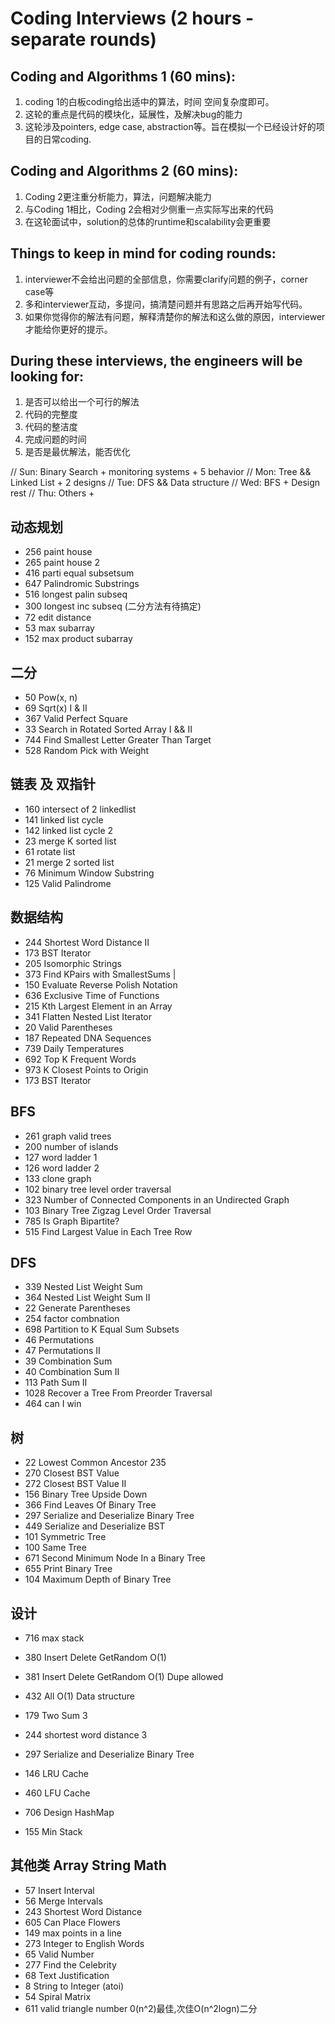 # Coding Interviews (2 hours - separate rounds)

## Coding and Algorithms 1 (60 mins): 
1. coding 1的白板coding给出适中的算法，时间 空间复杂度即可。
2. 这轮的重点是代码的模块化，延展性，及解决bug的能力
3. 这轮涉及pointers, edge case, abstraction等。旨在模拟一个已经设计好的项目的日常coding. 

## Coding and Algorithms 2 (60 mins): 
1. Coding 2更注重分析能力，算法，问题解决能力
2. 与Coding 1相比，Coding 2会相对少侧重一点实际写出来的代码
3. 在这轮面试中，solution的总体的runtime和scalability会更重要

## Things to keep in mind for coding rounds:
1. interviewer不会给出问题的全部信息，你需要clarify问题的例子，corner case等
2. 多和interviewer互动，多提问，搞清楚问题并有思路之后再开始写代码。
3. 如果你觉得你的解法有问题，解释清楚你的解法和这么做的原因，interviewer才能给你更好的提示。

## During these interviews, the engineers will be looking for:
1. 是否可以给出一个可行的解法
2. 代码的完整度
3. 代码的整洁度
4. 完成问题的时间
5. 是否是最优解法，能否优化


// Sun: Binary Search + monitoring systems + 5 behavior
// Mon: Tree && Linked List + 2 designs
// Tue: DFS && Data structure
// Wed: BFS + Design rest
// Thu: Others +

## 动态规划
- 256          paint house    
- 265          paint house 2
- 416          parti equal subsetsum
- 647          Palindromic Substrings
- 516          longest palin subseq
- 300          longest inc subseq (二分方法有待搞定)
- 72           edit distance
- 53           max subarray
- 152          max product subarray

## 二分
- 50	         Pow(x, n)
- 69           Sqrt(x) I & II
- 367          Valid Perfect Square
- 33           Search in Rotated Sorted Array I && II
- 744          Find Smallest Letter Greater Than Target
- 528	         Random Pick with Weight

## 链表 及 双指针
- 160          intersect of 2 linkedlist
- 141          linked list cycle
- 142          linked list cycle 2
- 23           merge K sorted list
- 61           rotate list
- 21           merge 2 sorted list
-	76	         Minimum Window Substring
- 125	         Valid Palindrome

## 数据结构
- 244	         Shortest Word Distance II
- 173	         BST Iterator
- 205          Isomorphic Strings
- 373          Find KPairs with SmallestSums                                 |
- 150	         Evaluate Reverse Polish Notation
- 636	         Exclusive Time of Functions
- 215	         Kth Largest Element in an Array
- 341          Flatten Nested List Iterator
- 20	         Valid Parentheses
- 187	         Repeated DNA Sequences
- 739	         Daily Temperatures
- 692	         Top K Frequent Words
- 973	         K Closest Points to Origin
- 173          BST Iterator

## BFS
- 261          graph valid trees
- 200          number of islands
- 127          word ladder 1
- 126          word ladder 2
- 133          clone graph
- 102          binary tree level order traversal
- 323          Number of Connected Components in an Undirected Graph
- 103          Binary Tree Zigzag Level Order Traversal
- 785          Is Graph Bipartite?
- 515          Find Largest Value in Each Tree Row

## DFS
- 339	         Nested List Weight Sum
- 364	         Nested List Weight Sum II
- 22           Generate Parentheses                  
- 254          factor combnation
- 698          Partition to K Equal Sum Subsets
- 46           Permutations            
- 47	         Permutations II
- 39	         Combination Sum
- 40           Combination Sum II
- 113	         Path Sum II
- 1028	       Recover a Tree From Preorder Traversal
- 464          can I win

## 树
- 22           Lowest Common Ancestor 235
- 270          Closest BST Value
- 272          Closest BST Value II
- 156          Binary Tree Upside Down
- 366          Find Leaves Of Binary Tree
- 297	         Serialize and Deserialize Binary Tree
- 449          Serialize and Deserialize BST
- 101	         Symmetric Tree
- 100	         Same Tree
- 671          Second Minimum Node In a Binary  Tree
- 655	         Print Binary Tree
- 104	         Maximum Depth of Binary Tree

## 设计
- 716        max stack                               
- 380        Insert Delete GetRandom O(1) 
- 381	       Insert Delete GetRandom O(1)  Dupe allowed
- 432        All O(1) Data structure
- 179        Two Sum 3
- 244        shortest word distance 3

- 297        Serialize and Deserialize Binary Tree
- 146        LRU Cache
- 460        LFU Cache
- 706        Design HashMap
- 155        Min Stack

## 其他类 Array String Math
- 57	         Insert Interval
- 56	         Merge Intervals
- 243	         Shortest Word Distance
- 605	         Can Place Flowers
- 149          max points in a line
- 273          Integer to English Words
- 65	         Valid Number
- 277	         Find the Celebrity
- 68	         Text Justification
- 8	           String to Integer (atoi)
- 54	         Spiral Matrix
- 611          valid triangle number 0(n^2)最佳,次佳O(n^2logn)二分
